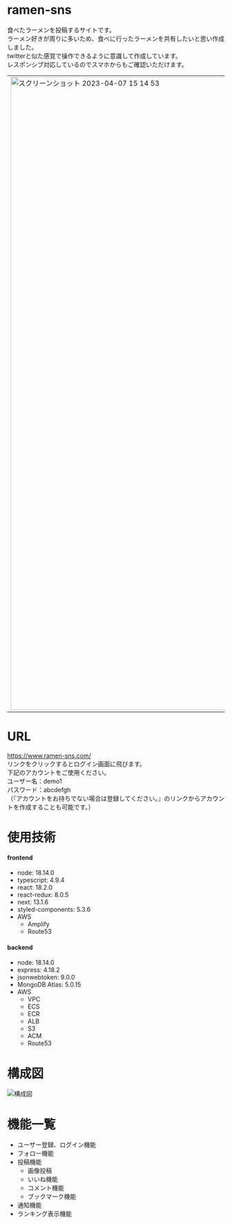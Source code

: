 # ramen-sns
食べたラーメンを投稿するサイトです。<br>
ラーメン好きが周りに多いため、食べに行ったラーメンを共有したいと思い作成しました。<br>
twitterと似た感覚で操作できるように意識して作成しています。<br>
レスポンシブ対応しているのでスマホからもご確認いただけます。<br>
<table><tr><td>
<img width="1467" alt="スクリーンショット 2023-04-07 15 14 53" src="https://user-images.githubusercontent.com/110725851/230566937-39df9b62-a5d5-4c75-ae4a-0696f16eed38.png">
</td></tr></table>

# URL
https://www.ramen-sns.com/<br>
リンクをクリックするとログイン画面に飛びます。<br>
下記のアカウントをご使用ください。<br>
ユーザー名：demo1<br>
パスワード：abcdefgh<br>
（『アカウントをお持ちでない場合は登録してください。』のリンクからアカウントを作成することも可能です。）<br>

# 使用技術
#### frontend
- node: 18.14.0
- typescript: 4.9.4
- react: 18.2.0
- react-redux: 8.0.5
- next: 13.1.6
- styled-components: 5.3.6
- AWS
  - Amplify
  - Route53

#### backend
- node: 18.14.0
- express: 4.18.2
- jsonwebtoken: 9.0.0
- MongoDB Atlas: 5.0.15
- AWS
  - VPC
  - ECS
  - ECR
  - ALB
  - S3
  - ACM
  - Route53

# 構成図
![構成図](https://user-images.githubusercontent.com/110725851/230568687-9d6668a6-000a-43e5-b0c9-b0ace0b8b437.png)

# 機能一覧
- ユーザー登録、ログイン機能
- フォロー機能
- 投稿機能
  - 画像投稿
  - いいね機能
  - コメント機能
  - ブックマーク機能
- 通知機能
- ランキング表示機能
